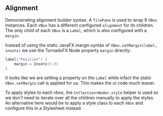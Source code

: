 ## Alignment

Demonstrating alignment builder syntax. A `TilePane` is used to wrap 9 `VBox` instances. Each `VBox` has a different configured `alignment` for its children. The only child of each `VBox` is a `Label`, which is also configured with a `margin`.

Instead of using the static JavaFX margin syntax of `VBox.setMargin(label, insets)` we use the TornadoFX Node property `margin` directly:

```kotlin
label("Position") {
    margin = Insets(5.0)
}
```

It looks like we are setting a property on the `Label` while infact the static `VBox.setMargin` call is applied for us. This makes the ui code much leaner.

To apply styles to each vbox, the `Collection<Node>.style` helper is used so we don't need to iterate over all the children manually to apply the styles. An alternative here would be to apply a style class to each `VBox` and configure this in a Stylesheet instead. 